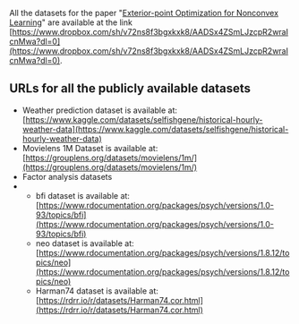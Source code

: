 All the datasets for the paper "[Exterior-point Optimization for Nonconvex Learning](https://arxiv.org/abs/2011.04552)" are available at the link [https://www.dropbox.com/sh/v72ns8f3bgxkxk8/AADSx4ZSmLJzcpR2wraIcnMwa?dl=0](https://www.dropbox.com/sh/v72ns8f3bgxkxk8/AADSx4ZSmLJzcpR2wraIcnMwa?dl=0).



## URLs for all the publicly available datasets

* Weather prediction dataset is available at: [https://www.kaggle.com/datasets/selfishgene/historical-hourly-weather-data](https://www.kaggle.com/datasets/selfishgene/historical-hourly-weather-data)
* Movielens 1M Dataset is available at: [https://grouplens.org/datasets/movielens/1m/](https://grouplens.org/datasets/movielens/1m/)
* Factor analysis datasets
* * bfi dataset is available at: [https://www.rdocumentation.org/packages/psych/versions/1.0-93/topics/bfi](https://www.rdocumentation.org/packages/psych/versions/1.0-93/topics/bfi)
  * neo dataset is available at: [https://www.rdocumentation.org/packages/psych/versions/1.8.12/topics/neo](https://www.rdocumentation.org/packages/psych/versions/1.8.12/topics/neo)
  * Harman74 dataset is available at: [https://rdrr.io/r/datasets/Harman74.cor.html](https://rdrr.io/r/datasets/Harman74.cor.html)
